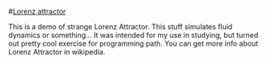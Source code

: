 #[Lorenz attractor](https://nottgy.github.io/einstain/lorenzAttractor)

This is a demo of strange Lorenz Attractor.
This stuff simulates fluid dynamics or something...
It was intended for my use in studying, but turned out pretty cool exercise for programming path.
You can get more info about Lorenz Attractor in wikipedia.
